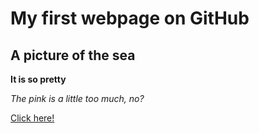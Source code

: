 # My first webpage on GitHub 

## A picture of the sea

**It is so pretty**

*The pink is a little too much, no?*

[Click here!](https://www.youtube.com)

